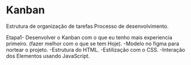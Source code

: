 # Kanban
 Estrutura de organização de tarefas
Processo de desenvolvimento.

Etapa1- Desenvolver o Kanban com o que eu tenho mais experiencia primeiro. (fazer melhor com o que se tem Hoje).
    -Modelo no figma para nortear o projeto.
    -Estrutura do HTML.
    -Estilização com o CSS.
    -Interação dos Elementos usando JavaScript.
